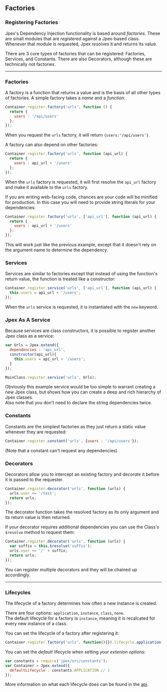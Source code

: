 ## Factories

### Registering Factories
Jpex's Dependency Injection functionality is based around *factories*. These are small modules that are *registered* against a Jpex-based class. Whenever that module is requested, Jpex *resolves* it and returns its value.

There are 3 core types of factories that can be registered: Factories, Services, and Constants. There are also Decorators, although these are technically not factories.

------

### Factories
A factory is a function that returns a value and is the basis of all other types of factories. A simple factory takes a *name* and a *function*:
```javascript
Container.register.factory('urls', function () {
  return {
    users : '/api/users'
  };
});
```
When you request the `urls` factory, it will return `{users:'/api/users'}`.

A factory can also depend on other factories:
```javascript
Container.register.factory('urls', function (api_url) {
  return {
    users : api_url + '/users'
  };
});
```
When the `urls` factory is requested, it will first resolve the `api_url` factory and make it available to the `urls` factory.  

If you are writing web-facing code, chances are your code will be minified for production. In this case you will need to provide string literals for your dependencies:
```javascript
Container.register.factory('urls', ['api_url'], function (api_url) {
  return {
    users : api_url + '/users'
  };
});
```
This will work just like the previous example, except that it doesn't rely on the argument name to determine the dependency.

### Services
Services are similar to factories except that instead of using the function's return value, the function is treated like a constructor:
```javascript
Container.register.service('urls', ['api_url'], function (api_url) {
  this.users = api_url + '/users';
});
```
When the `urls` service is requested, it is instantiated with the `new` keyword.

### Jpex As A Service
Because services are class constructors, it is possible to register another Jpex class as a service:
```javascript
var Urls = Jpex.extend({
  dependencies : 'api_url',
  constructor(api_url){
    this.users = api_url + '/users';
  }
});

MainClass.register.service('urls', Urls);
```
Obviously this example service would be too simple to warrant creating a new Jpex class, but shows how you can create a deep and rich hierarchy of Jpex classes.  
Also note that you don't need to declare the string dependencies twice.

### Constants
Constants are the simplest factories as they just return a static value whenever they are requested:
```javascript
Container.register.constant('urls', {users : '/api/users'});
```
(Note that a constant can't request any dependencies)

### Decorators
Decorators allow you to intercept an existing factory and *decorate* it before it is passed to the requester.
```javascript
Container.register.decorator('urls', function (urls) {
  urls.user += '/test';
  return urls;
});
```
The decorator function takes the resolved factory as its only argument and its return value is then returned.

If your decorator requires additional dependencies you can use the Class's `$resolve` method to request them:
```javascript
Container.register.decorator('urls', function (urls) {
  var suffix = this.$resolve('suffix');
  urls.user += '/' + suffix;
  return urls;
});
```
You can register multiple decorators and they will be chained up accordingly.

------

### Lifecycles
The lifecycle of a factory determines how often a new instance is created.

There are four options: `application`, `instance`, `class`, `none`.  
The default lifecycle for a factory is `instance`, meaning it is recalcated for every new instance of a class.

You can set the lifecycle of a factory after registering it:
```javascript
Container.register.factory('urls', function(){}).lifecycle.application();
```
You can set the *default* lifecycle when setting your *extenion options*:
```javascript
var constants = require('jpex/src/constants');
var Container = Jpex.extend({
  defaultLifecycle : constants.APPLICATION // 1
});
```
More information on what each lifecycle does can be found in the [api](/api/factories/lifecycles).
